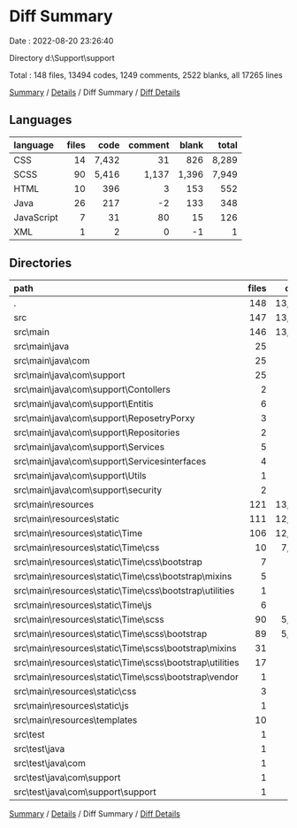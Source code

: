 # Diff Summary

Date : 2022-08-20 23:26:40

Directory d:\\Support\\support

Total : 148 files,  13494 codes, 1249 comments, 2522 blanks, all 17265 lines

[Summary](results.md) / [Details](details.md) / Diff Summary / [Diff Details](diff-details.md)

## Languages
| language | files | code | comment | blank | total |
| :--- | ---: | ---: | ---: | ---: | ---: |
| CSS | 14 | 7,432 | 31 | 826 | 8,289 |
| SCSS | 90 | 5,416 | 1,137 | 1,396 | 7,949 |
| HTML | 10 | 396 | 3 | 153 | 552 |
| Java | 26 | 217 | -2 | 133 | 348 |
| JavaScript | 7 | 31 | 80 | 15 | 126 |
| XML | 1 | 2 | 0 | -1 | 1 |

## Directories
| path | files | code | comment | blank | total |
| :--- | ---: | ---: | ---: | ---: | ---: |
| . | 148 | 13,494 | 1,249 | 2,522 | 17,265 |
| src | 147 | 13,492 | 1,249 | 2,523 | 17,264 |
| src\\main | 146 | 13,497 | 1,249 | 2,519 | 17,265 |
| src\\main\\java | 25 | 222 | -2 | 129 | 349 |
| src\\main\\java\\com | 25 | 222 | -2 | 129 | 349 |
| src\\main\\java\\com\\support | 25 | 222 | -2 | 129 | 349 |
| src\\main\\java\\com\\support\\Contollers | 2 | 102 | 1 | 51 | 154 |
| src\\main\\java\\com\\support\\Entitis | 6 | 23 | 1 | 6 | 30 |
| src\\main\\java\\com\\support\\ReposetryPorxy | 3 | -3 | 0 | 5 | 2 |
| src\\main\\java\\com\\support\\Repositories | 2 | -2 | 0 | 5 | 3 |
| src\\main\\java\\com\\support\\Services | 5 | 70 | 0 | 43 | 113 |
| src\\main\\java\\com\\support\\Servicesinterfaces | 4 | 8 | 0 | 2 | 10 |
| src\\main\\java\\com\\support\\Utils | 1 | 20 | 0 | 8 | 28 |
| src\\main\\java\\com\\support\\security | 2 | 4 | -4 | 9 | 9 |
| src\\main\\resources | 121 | 13,275 | 1,251 | 2,390 | 16,916 |
| src\\main\\resources\\static | 111 | 12,879 | 1,248 | 2,237 | 16,364 |
| src\\main\\resources\\static\\Time | 106 | 12,850 | 1,213 | 2,233 | 16,296 |
| src\\main\\resources\\static\\Time\\css | 10 | 7,404 | 21 | 822 | 8,247 |
| src\\main\\resources\\static\\Time\\css\\bootstrap | 7 | 21 | 0 | 8 | 29 |
| src\\main\\resources\\static\\Time\\css\\bootstrap\\mixins | 5 | 0 | 0 | 5 | 5 |
| src\\main\\resources\\static\\Time\\css\\bootstrap\\utilities | 1 | 10 | 0 | 1 | 11 |
| src\\main\\resources\\static\\Time\\js | 6 | 30 | 55 | 15 | 100 |
| src\\main\\resources\\static\\Time\\scss | 90 | 5,416 | 1,137 | 1,396 | 7,949 |
| src\\main\\resources\\static\\Time\\scss\\bootstrap | 89 | 5,344 | 1,134 | 1,388 | 7,866 |
| src\\main\\resources\\static\\Time\\scss\\bootstrap\\mixins | 31 | 811 | 166 | 159 | 1,136 |
| src\\main\\resources\\static\\Time\\scss\\bootstrap\\utilities | 17 | 338 | 57 | 105 | 500 |
| src\\main\\resources\\static\\Time\\scss\\bootstrap\\vendor | 1 | 126 | 43 | 36 | 205 |
| src\\main\\resources\\static\\css | 3 | 109 | 10 | 17 | 136 |
| src\\main\\resources\\static\\js | 1 | 1 | 25 | 0 | 26 |
| src\\main\\resources\\templates | 10 | 396 | 3 | 153 | 552 |
| src\\test | 1 | -5 | 0 | 4 | -1 |
| src\\test\\java | 1 | -5 | 0 | 4 | -1 |
| src\\test\\java\\com | 1 | -5 | 0 | 4 | -1 |
| src\\test\\java\\com\\support | 1 | -5 | 0 | 4 | -1 |
| src\\test\\java\\com\\support\\support | 1 | -5 | 0 | 4 | -1 |

[Summary](results.md) / [Details](details.md) / Diff Summary / [Diff Details](diff-details.md)